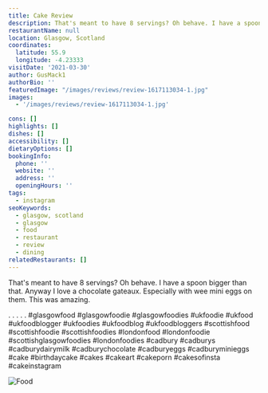```yaml
---
title: Cake Review
description: That's meant to have 8 servings? Oh behave. I have a spoon bigger than that. Anyway I love a chocolate gateaux. Especially with wee mini eggs on them. This was amazing.  . . . . .
restaurantName: null
location: Glasgow, Scotland
coordinates:
  latitude: 55.9
  longitude: -4.23333
visitDate: '2021-03-30'
author: GusMack1
authorBio: ''
featuredImage: "/images/reviews/review-1617113034-1.jpg"
images:
  - '/images/reviews/review-1617113034-1.jpg'

cons: []
highlights: []
dishes: []
accessibility: []
dietaryOptions: []
bookingInfo:
  phone: ''
  website: ''
  address: ''
  openingHours: ''
tags:
  - instagram
seoKeywords:
  - glasgow, scotland
  - glasgow
  - food
  - restaurant
  - review
  - dining
relatedRestaurants: []
---
```


That's meant to have 8 servings? Oh behave. I have a spoon bigger than that. Anyway I love a chocolate gateaux. Especially with wee mini eggs on them. This was amazing.

.
.
.
.
.
#glasgowfood #glasgowfoodie #glasgowfoodies #ukfoodie #ukfood #ukfoodblogger #ukfoodies #ukfoodblog #ukfoodbloggers #scottishfood #scottishfoodie #scottishfoodies #londonfood #londonfoodie #scottishglasgowfoodies #londonfoodies #cadbury #cadburys #cadburydairymilk #cadburychocolate #cadburyeggs #cadburyminieggs #cake #birthdaycake #cakes #cakeart #cakeporn #cakesofinsta #cakeinstagram

![Food](/images/reviews/review-1617113034-1.jpg)
